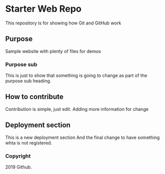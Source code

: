 # Starter Web Repo

This repository is for showing how Git and GitHub work

## Purpose

Sample website with plenty of files for demos

### Purpose sub

This is just to show that something is going to change as part of the purpose sub heading.

## How to contribute

Contribution is simple, just edit.
Adding more information for change


## Deployment section
This is a new deployment section
And the final change to have something whta is not registered.


### Copyright

2019 Github.
